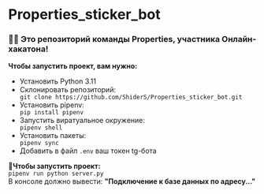 # Properties_sticker_bot

### 👨‍💻 Это репозиторий команды Properties, участника Онлайн-хакатона!

<p><b>Чтобы запустить проект, вам нужно:</b></p>
<ul>
  <li>Установить Python 3.11</li>

  <li>Склонировать репозиторий:</li>
  <code>git clone https://github.com/ShiderS/Properties_sticker_bot.git</code>

  <li>Установить pipenv:</li>
  <code>pip install pipenv</code>
      
  <li>Запустить виратуальное окружение:</li>
  <code>pipenv shell</code>
      
  <li>Установить пакеты:</li>
  <code>pipenv sync</code>

  <li>Добавить в файл <code>.env</code> ваш токен tg-бота</li>

</ul>
<b>🚀Чтобы запустить проект:</b>
<br><code>pipenv run python server.py</code></br>
В консоле должно вывести: <b>"Подключение к базе данных по адресу..."</b>
